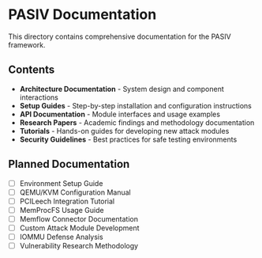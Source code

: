 # PASIV Documentation

This directory contains comprehensive documentation for the PASIV framework.

## Contents

- **Architecture Documentation** - System design and component interactions
- **Setup Guides** - Step-by-step installation and configuration instructions
- **API Documentation** - Module interfaces and usage examples
- **Research Papers** - Academic findings and methodology documentation
- **Tutorials** - Hands-on guides for developing new attack modules
- **Security Guidelines** - Best practices for safe testing environments

## Planned Documentation

- [ ] Environment Setup Guide
- [ ] QEMU/KVM Configuration Manual
- [ ] PCILeech Integration Tutorial
- [ ] MemProcFS Usage Guide
- [ ] Memflow Connector Documentation
- [ ] Custom Attack Module Development
- [ ] IOMMU Defense Analysis
- [ ] Vulnerability Research Methodology 